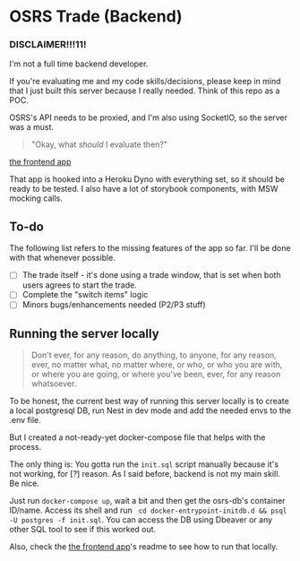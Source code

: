 # OSRS Trade (Backend)
### DISCLAIMER!!!11!
I'm not a full time backend developer.

If you're evaluating me and my code skills/decisions, please keep in mind that I just built this server because I really needed. 
Think of this repo as a POC.

OSRS's API needs to be proxied, and I'm also using SocketIO, so the server was a must.

>"Okay, what *should* I evaluate then?"


[the frontend app](https://github.com/nickojs/osrs-web3-trade)

That app is hooked into a Heroku Dyno with everything set, so it should be ready to be tested. I also have a lot of storybook components, with MSW mocking calls. 

## To-do
The following list refers to the missing features of the app so far. I'll be done with that whenever possible.

- [ ] The trade itself - it's done using a trade window, that is set when both users agrees to start the trade. 
- [ ] Complete the "switch items" logic
- [ ] Minors bugs/enhancements needed (P2/P3 stuff)

## Running the server locally
> Don't ever, for any reason, do anything, to anyone, for any reason, ever, no matter what, no matter where, or who, or who you are with, or where you are going, or where you've been, ever, for any reason whatsoever.

To be honest, the current best way of running this server locally is to create a local postgresql DB, run Nest in dev mode and add the needed envs to the .env file.

But I created a not-ready-yet docker-compose file that helps with the process.

The only thing is: You gotta run the `init.sql` script manually because it's not working, for [?] reason. As I said before, backend is not my main skill. Be nice.

Just run `docker-compose up`, wait a bit and then get the osrs-db's container ID/name. Access its shell and run ` cd docker-entrypoint-initdb.d && psql -U postgres -f init.sql`. You can access the DB using Dbeaver or any other SQL tool to see if this worked out.


Also, check the [the frontend app](https://github.com/nickojs/osrs-web3-trade)'s readme to see how to run that locally.

